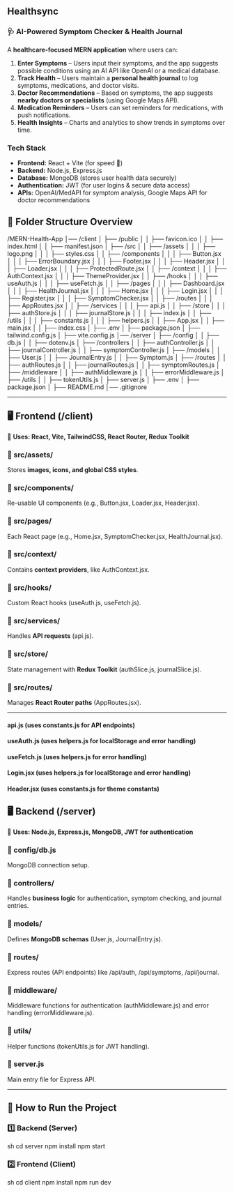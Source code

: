 ## Healthsync ##

### **🩺 AI-Powered Symptom Checker & Health Journal**  
A **healthcare-focused MERN application** where users can:  
1. **Enter Symptoms** – Users input their symptoms, and the app suggests possible conditions using an AI API like OpenAI or a medical database.  
2. **Track Health** – Users maintain a **personal health journal** to log symptoms, medications, and doctor visits.  
3. **Doctor Recommendations** – Based on symptoms, the app suggests **nearby doctors or specialists** (using Google Maps API).  
4. **Medication Reminders** – Users can set reminders for medications, with push notifications.  
5. **Health Insights** – Charts and analytics to show trends in symptoms over time.  

### **Tech Stack**
- **Frontend:** React + Vite (for speed 🚀)  
- **Backend:** Node.js, Express.js  
- **Database:** MongoDB (stores user health data securely)  
- **Authentication:** JWT (for user logins & secure data access)  
- **APIs:** OpenAI/MedAPI for symptom analysis, Google Maps API for doctor recommendations  

## **🌟 Folder Structure Overview**
/MERN-Health-App
│── /client
│   ├── /public
│   │   ├── favicon.ico
│   │   ├── index.html
│   │   ├── manifest.json
│   ├── /src
│   │   ├── /assets
│   │   │   ├── logo.png
│   │   │   ├── styles.css
│   │   ├── /components
│   │   │   ├── Button.jsx
│   │   │   ├── ErrorBoundary.jsx
│   │   │   ├── Footer.jsx
│   │   │   ├── Header.jsx
│   │   │   ├── Loader.jsx
│   │   │   ├── ProtectedRoute.jsx
│   │   ├── /context
│   │   │   ├── AuthContext.jsx
│   │   │   ├── ThemeProvider.jsx
│   │   ├── /hooks
│   │   │   ├── useAuth.js
│   │   │   ├── useFetch.js
│   │   ├── /pages
│   │   │   ├── Dashboard.jsx
│   │   │   ├── HealthJournal.jsx
│   │   │   ├── Home.jsx
│   │   │   ├── Login.jsx
│   │   │   ├── Register.jsx
│   │   │   ├── SymptomChecker.jsx
│   │   ├── /routes
│   │   │   ├── AppRoutes.jsx
│   │   ├── /services
│   │   │   ├── api.js
│   │   ├── /store
│   │   │   ├── authStore.js
│   │   │   ├── journalStore.js
│   │   │   ├── index.js
│   │   ├── /utils
│   │   │   ├── constants.js
│   │   │   ├── helpers.js
│   │   ├── App.jsx
│   │   ├── main.jsx
│   │   ├── index.css
│   ├── .env
│   ├── package.json
│   ├── tailwind.config.js
│   ├── vite.config.js
│── /server
│   ├── /config
│   │   ├── db.js
│   │   ├── dotenv.js
│   ├── /controllers
│   │   ├── authController.js
│   │   ├── journalController.js
│   │   ├── symptomController.js
│   ├── /models
│   │   ├── User.js
│   │   ├── JournalEntry.js
│   │   ├── Symptom.js
│   ├── /routes
│   │   ├── authRoutes.js
│   │   ├── journalRoutes.js
│   │   ├── symptomRoutes.js
│   ├── /middleware
│   │   ├── authMiddleware.js
│   │   ├── errorMiddleware.js
│   ├── /utils
│   │   ├── tokenUtils.js
│   ├── server.js
│   ├── .env
│   ├── package.json
│   ├── README.md
│── .gitignore


---

## **🖥️ Frontend (/client)**  
📌 **Uses: React, Vite, TailwindCSS, React Router, Redux Toolkit**  

### 🔹 src/assets/
Stores **images, icons, and global CSS styles**.  

### 🔹 src/components/
Re-usable UI components (e.g., Button.jsx, Loader.jsx, Header.jsx).  

### 🔹 src/pages/
Each React page (e.g., Home.jsx, SymptomChecker.jsx, HealthJournal.jsx).  

### 🔹 src/context/
Contains **context providers**, like AuthContext.jsx.  

### 🔹 src/hooks/
Custom React hooks (useAuth.js, useFetch.js).  

### 🔹 src/services/
Handles **API requests** (api.js).  

### 🔹 src/store/
State management with **Redux Toolkit** (authSlice.js, journalSlice.js).  

### 🔹 src/routes/
Manages **React Router paths** (AppRoutes.jsx).  

---



#### api.js (uses constants.js for API endpoints) ####
#### useAuth.js (uses helpers.js for localStorage and error handling) ####
#### useFetch.js (uses helpers.js for error handling) ####
#### Login.jsx (uses helpers.js for localStorage and error handling) ####
#### Header.jsx (uses constants.js for theme constants) ####




## **🖥️ Backend (/server)**  
📌 **Uses: Node.js, Express.js, MongoDB, JWT for authentication**  

### 🔹 config/db.js
MongoDB connection setup.  

### 🔹 controllers/
Handles **business logic** for authentication, symptom checking, and journal entries.  

### 🔹 models/
Defines **MongoDB schemas** (User.js, JournalEntry.js).  

### 🔹 routes/
Express routes (API endpoints) like /api/auth, /api/symptoms, /api/journal.  

### 🔹 middleware/
Middleware functions for authentication (authMiddleware.js) and error handling (errorMiddleware.js).  

### 🔹 utils/
Helper functions (tokenUtils.js for JWT handling).  

### 🔹 server.js
Main entry file for Express API.  

---

## **🚀 How to Run the Project**
### **1️⃣ Backend (Server)**
sh
cd server
npm install
npm start


### **2️⃣ Frontend (Client)**
sh
cd client
npm install
npm run dev

